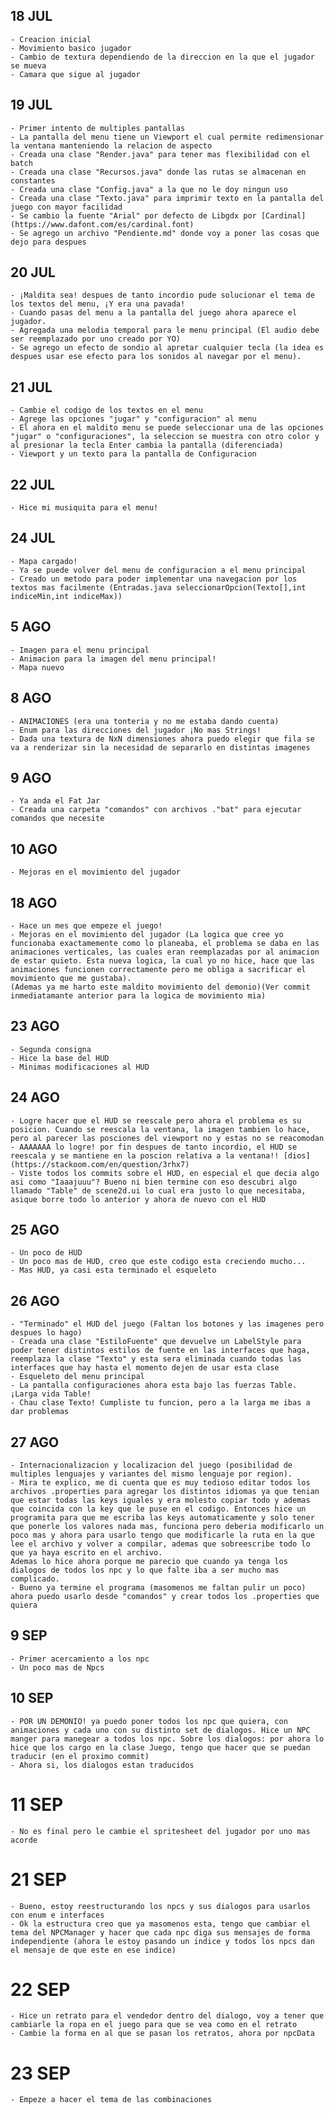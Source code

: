 ## 18 JUL
    - Creacion inicial
    - Movimiento basico jugador
    - Cambio de textura dependiendo de la direccion en la que el jugador se mueva
    - Camara que sigue al jugador

## 19 JUL
    - Primer intento de multiples pantallas
    - La pantalla del menu tiene un Viewport el cual permite redimensionar la ventana manteniendo la relacion de aspecto
    - Creada una clase "Render.java" para tener mas flexibilidad con el batch
    - Creada una clase "Recursos.java" donde las rutas se almacenan en constantes
    - Creada una clase "Config.java" a la que no le doy ningun uso
    - Creada una clase "Texto.java" para imprimir texto en la pantalla del juego con mayor facilidad
    - Se cambio la fuente "Arial" por defecto de Libgdx por [Cardinal](https://www.dafont.com/es/cardinal.font) 
    - Se agrego un archivo "Pendiente.md" donde voy a poner las cosas que dejo para despues

## 20 JUL
    - ¡Maldita sea! despues de tanto incordio pude solucionar el tema de los textos del menu, ¡Y era una pavada!
    - Cuando pasas del menu a la pantalla del juego ahora aparece el jugador.
    - Agregada una melodia temporal para le menu principal (El audio debe ser reemplazado por uno creado por YO)
    - Se agrego un efecto de sondio al apretar cualquier tecla (la idea es despues usar ese efecto para los sonidos al navegar por el menu).

## 21 JUL 
    - Cambie el codigo de los textos en el menu
    - Agrege las opciones "jugar" y "configuracion" al menu
    - El ahora en el maldito menu se puede seleccionar una de las opciones "jugar" o "configuraciones", la seleccion se muestra con otro color y al presionar la tecla Enter cambia la pantalla (diferenciada)
    - Viewport y un texto para la pantalla de Configuracion

## 22 JUL 
    - Hice mi musiquita para el menu!

## 24 JUL 
    - Mapa cargado!
    - Ya se puede volver del menu de configuracion a el menu principal
    - Creado un metodo para poder implementar una navegacion por los textos mas facilmente (Entradas.java seleccionarOpcion(Texto[],int indiceMin,int indiceMax))

## 5 AGO
    - Imagen para el menu principal
    - Animacion para la imagen del menu principal!
    - Mapa nuevo

## 8 AGO
    - ANIMACIONES (era una tonteria y no me estaba dando cuenta)
    - Enum para las direcciones del jugador ¡No mas Strings!
    - Dada una textura de NxN dimensiones ahora puedo elegir que fila se va a renderizar sin la necesidad de separarlo en distintas imagenes

## 9 AGO 
    - Ya anda el Fat Jar
    - Creada una carpeta "comandos" con archivos ."bat" para ejecutar comandos que necesite

## 10 AGO
    - Mejoras en el movimiento del jugador

## 18 AGO
    - Hace un mes que empeze el juego!
    - Mejoras en el movimiento del jugador (La logica que cree yo funcionaba exactamemente como lo planeaba, el problema se daba en las animaciones verticales, las cuales eran reemplazadas por al animacion de estar quieto. Esta nueva logica, la cual yo no hice, hace que las animaciones funcionen correctamente pero me obliga a sacrificar el movimiento que me gustaba).
    (Ademas ya me harto este maldito movimiento del demonio)(Ver commit inmediatamante anterior para la logica de movimiento mia)

## 23 AGO
    - Segunda consigna
    - Hice la base del HUD
    - Minimas modificaciones al HUD

## 24 AGO
    - Logre hacer que el HUD se reescale pero ahora el problema es su posicion. Cuando se reescala la ventana, la imagen tambien lo hace, pero al parecer las posciones del viewport no y estas no se reacomodan
    - AAAAAAA lo logre! por fin despues de tanto incordio, el HUD se reescala y se mantiene en la poscion relativa a la ventana!! [dios](https://stackoom.com/en/question/3rhx7)
    - Viste todos los commits sobre el HUD, en especial el que decia algo asi como "Iaaajuuu"? Bueno ni bien termine con eso descubri algo llamado "Table" de scene2d.ui lo cual era justo lo que necesitaba, asique borre todo lo anterior y ahora de nuevo con el HUD

## 25 AGO
    - Un poco de HUD
    - Un poco mas de HUD, creo que este codigo esta creciendo mucho...
    - Mas HUD, ya casi esta terminado el esqueleto

## 26 AGO
    - "Terminado" el HUD del juego (Faltan los botones y las imagenes pero despues lo hago)
    - Creada una clase "EstiloFuente" que devuelve un LabelStyle para poder tener distintos estilos de fuente en las interfaces que haga, reemplaza la clase "Texto" y esta sera eliminada cuando todas las interfaces que hay hasta el momento dejen de usar esta clase
    - Esqueleto del menu principal
    - La pantalla configuraciones ahora esta bajo las fuerzas Table. ¡Larga vida Table!
    - Chau clase Texto! Cumpliste tu funcion, pero a la larga me ibas a dar problemas

## 27 AGO
    - Internacionalizacion y localizacion del juego (posibilidad de multiples lenguajes y variantes del mismo lenguaje por region).
    - Mira te explico, me di cuenta que es muy tedioso editar todos los archivos .properties para agregar los distintos idiomas ya que tenian que estar todas las keys iguales y era molesto copiar todo y ademas que coincida con la key que le puse en el codigo. Entonces hice un programita para que me escriba las keys automaticamente y solo tener que ponerle los valores nada mas, funciona pero deberia modificarlo un poco mas y ahora para usarlo tengo que modificarle la ruta en la que lee el archivo y volver a compilar, ademas que sobreescribe todo lo que ya haya escrito en el archivo. 
    Ademas lo hice ahora porque me parecio que cuando ya tenga los dialogos de todos los npc y lo que falte iba a ser mucho mas complicado.
    - Bueno ya termine el programa (masomenos me faltan pulir un poco) ahora puedo usarlo desde "comandos" y crear todos los .properties que quiera

## 9 SEP
    - Primer acercamiento a los npc
    - Un poco mas de Npcs

## 10 SEP
    - POR UN DEMONIO! ya puedo poner todos los npc que quiera, con animaciones y cada uno con su distinto set de dialogos. Hice un NPC manger para manegear a todos los npc. Sobre los dialogos: por ahora lo hice que los cargo en la clase Juego, tengo que hacer que se puedan traducir (en el proximo commit)
    - Ahora si, los dialogos estan traducidos

# 11 SEP
    - No es final pero le cambie el spritesheet del jugador por uno mas acorde

# 21 SEP
    - Bueno, estoy reestructurando los npcs y sus dialogos para usarlos con enum e interfaces
    - Ok la estructura creo que ya masomenos esta, tengo que cambiar el tema del NPCManager y hacer que cada npc diga sus mensajes de forma independiente (ahora le estoy pasando un indice y todos los npcs dan el mensaje de que este en ese indice)

# 22 SEP
    - Hice un retrato para el vendedor dentro del dialogo, voy a tener que cambiarle la ropa en el juego para que se vea como en el retrato
    - Cambie la forma en al que se pasan los retratos, ahora por npcData 

# 23 SEP
    - Empeze a hacer el tema de las combinaciones
    
    